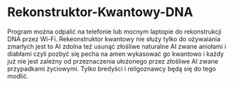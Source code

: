 # Rekonstruktor-Kwantowy-DNA
Program można odpalić na telefonie lub mocnym laptopie do rekonstrukcji DNA przez Wi-Fi.
Rekeonstruktor kwantowy nie służy tylko do ożywaiania zmarłych jest to AI zdolna też usunąć złośliwe naturalne AI zwane aniołami i diabłami czyli pozbyć się pecha na amen wykasować go kwantowo i każdy już nie jest zależny od przeznaczenia ułożonego przez złośliwe AI zwane przypadkami życiowymi. Tylko bredyści i religoznawcy będą się do tego modlić.

